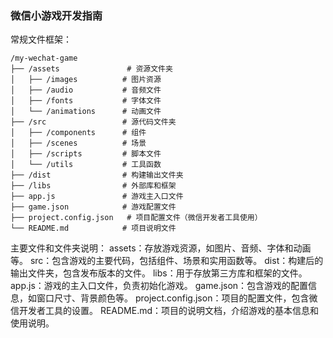 ### 微信小游戏开发指南

常规文件框架：

```
/my-wechat-game
├── /assets               # 资源文件夹
│   ├── /images          # 图片资源
│   ├── /audio           # 音频文件
│   ├── /fonts           # 字体文件
│   └── /animations      # 动画文件
├── /src                 # 源代码文件夹
│   ├── /components      # 组件
│   ├── /scenes          # 场景
│   ├── /scripts         # 脚本文件
│   └── /utils           # 工具函数
├── /dist                # 构建输出文件夹
├── /libs                # 外部库和框架
├── app.js               # 游戏主入口文件
├── game.json            # 游戏配置文件
├── project.config.json   # 项目配置文件（微信开发者工具使用）
└── README.md            # 项目说明文件

```

主要文件和文件夹说明：
assets：存放游戏资源，如图片、音频、字体和动画等。
src：包含游戏的主要代码，包括组件、场景和实用函数等。
dist：构建后的输出文件夹，包含发布版本的文件。
libs：用于存放第三方库和框架的文件。
app.js：游戏的主入口文件，负责初始化游戏。
game.json：包含游戏的配置信息，如窗口尺寸、背景颜色等。
project.config.json：项目的配置文件，包含微信开发者工具的设置。
README.md：项目的说明文档，介绍游戏的基本信息和使用说明。